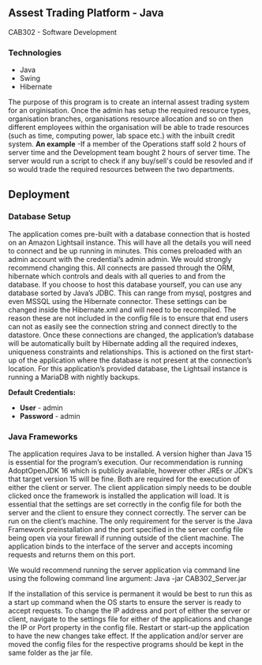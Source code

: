 ## Assest Trading Platform - Java
CAB302 - Software Development

### Technologies
- Java
- Swing
- Hibernate

The purpose of this program is to create an internal assest trading system for an orginisation. Once the admin has setup the required resource types, organisation branches, organisations resource allocation and so on then different employees within the organisation will be able to trade resources (such as time, computing power, lab space etc.) with the inbuilt credit system.
**An example** -If a member of the Operations staff sold 2 hours of server time and the Development team bought 2 hours of server time. The server would run a script to check if any buy/sell's could be resovled and if so would trade the required resources between the two departments.


## Deployment 
### Database Setup
The application comes pre-built with a database connection that is hosted on an Amazon Lightsail instance. This will have all the details you will need to connect and be up running in minutes. This comes preloaded with an admin account with the credential’s admin admin. We would strongly recommend changing this.
All connects are passed through the ORM, hibernate which controls and deals with all queries to and from the database. If you choose to host this database yourself, you can use any database sorted by Java’s JDBC. This can range from mysql, postgres and even MSSQL using the Hibernate connector.
These settings can be changed inside the Hibernate.xml and will need to be recompiled. The reason these are not included in the config file is to ensure that end users can not as easily see the connection string and connect directly to the datastore.
Once these connections are changed, the application’s database will be automatically built by Hibernate adding all the required indexes, uniqueness constraints and relationships. This is actioned on the first start-up of the application where the database is not present at the connection’s location.
For this application’s provided database, the Lightsail instance is running a MariaDB with nightly backups.

**Default Credentials:**
- **User** - admin
- **Password** - admin

### Java Frameworks
The application requires Java to be installed. A version higher than Java 15 is essential for the program’s execution. Our recommendation is running AdoptOpenJDK 16 which is publicly available, however other JREs or JDK’s that target version 15 will be fine. Both are required for the execution of either the client or server.
The client application simply needs to be double clicked once the framework is installed the application will load. It is essential that the settings are set correctly in the config file for both the server and the client to ensure they connect correctly. The server can be run on the client’s machine. The only requirement for the server is the Java Framework preinstallation and the port specified in the server config file being open via your firewall if running outside of the client machine.
The application binds to the interface of the server and accepts incoming requests and returns them on this port.

We would recommend running the server application via command line using the following command line argument:
 Java -jar CAB302_Server.jar
 
If the installation of this service is permanent it would be best to run this as a start up command when the OS starts to ensure the server is ready to accept requests.
To change the IP address and port of either the server or client, navigate to the settings file for either of the applications and change the IP or Port property in the config file. Restart or start-up the application to have the new changes take effect.
If the application and/or server are moved the config files for the respective programs should be kept in the same folder as the jar file.
